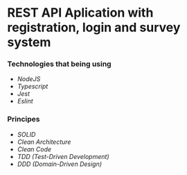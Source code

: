 # REST API Aplication with registration, login and survey system
  ### Technologies that being using
  * _NodeJS_
  * _Typescript_
  * _Jest_
  * _Eslint_
  ### Principes
  * _SOLID_
  * _Clean Architecture_
  * _Clean Code_
  * _TDD (Test-Driven Development)_
  * _DDD (Domain-Driven Design)_